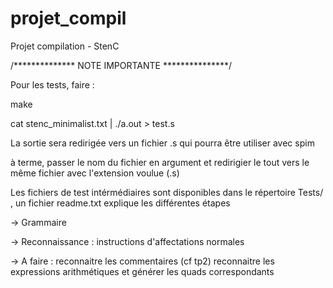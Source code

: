 projet_compil
=============

Projet compilation - StenC


/**************
NOTE IMPORTANTE
***************/

Pour les tests, faire :

make

cat stenc_minimalist.txt | ./a.out > test.s

La sortie sera redirigée vers un fichier .s qui pourra être utiliser avec spim

à terme, passer le nom du fichier en argument et redirigier le tout vers le même fichier avec l'extension voulue (.s) 

Les fichiers de test intérmédiaires sont disponibles dans le répertoire Tests/ , un fichier readme.txt explique les différentes étapes 





-> Grammaire

-> Reconnaissance : instructions d'affectations normales

-> A faire : 
	reconnaitre les commentaires (cf tp2)
	reconnaitre les expressions arithmétiques et générer les quads correspondants